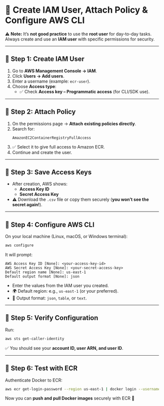 # 👤 Create IAM User, Attach Policy & Configure AWS CLI

⚠️ **Note:** It’s **not good practice** to use the **root user** for day-to-day tasks.  
Always create and use an **IAM user** with specific permissions for security.  

---

## 🔹 Step 1: Create IAM User

1. Go to **AWS Management Console → IAM**.  
2. Click **Users → Add users**.  
3. Enter a username (example: `ecr-user`).  
4. Choose **Access type**:  
   - ✅ Check **Access key – Programmatic access** (for CLI/SDK use).  

---

## 🔹 Step 2: Attach Policy

1. On the permissions page → **Attach existing policies directly**.  
2. Search for:  
   ```
   AmazonEC2ContainerRegistryFullAccess
   ```  
3. ✅ Select it to give full access to Amazon ECR.  
4. Continue and create the user.  

---

## 🔹 Step 3: Save Access Keys

- After creation, AWS shows:  
  - **Access Key ID**  
  - **Secret Access Key**  
- ⚠️ Download the `.csv` file or copy them securely (**you won’t see the secret again!**).  

---

## 🔹 Step 4: Configure AWS CLI

On your local machine (Linux, macOS, or Windows terminal):  

```bash
aws configure
```

It will prompt:  
```
AWS Access Key ID [None]: <your-access-key-id>
AWS Secret Access Key [None]: <your-secret-access-key>
Default region name [None]: us-east-1
Default output format [None]: json
```

- Enter the values from the IAM user you created.  
- 🌍 Default region: e.g., `us-east-1` (or your preferred).  
- 📄 Output format: `json`, `table`, or `text`.  

---

## 🔹 Step 5: Verify Configuration

Run:  
```bash
aws sts get-caller-identity
```
✅ You should see your **account ID, user ARN, and user ID**.  

---

## 🚀 Step 6: Test with ECR

Authenticate Docker to ECR:  

```bash
aws ecr get-login-password --region us-east-1 | docker login --username AWS --password-stdin <aws_account_id>.dkr.ecr.us-east-1.amazonaws.com
```

Now you can **push and pull Docker images** securely with ECR 🎉  
